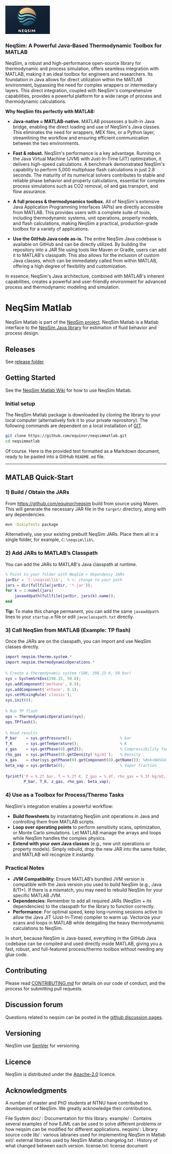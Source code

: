 ![NeqSim Logo](https://github.com/equinor/neqsim/blob/master/docs/wiki/neqsimlogocircleflatsmall.png)

### NeqSim: A Powerful Java-Based Thermodynamic Toolbox for MATLAB

NeqSim, a robust and high-performance open-source library for thermodynamic and process simulation, offers seamless integration with MATLAB, making it an ideal toolbox for engineers and researchers. Its foundation in Java allows for direct utilization within the MATLAB environment, bypassing the need for complex wrappers or intermediary layers. This direct integration, coupled with NeqSim's comprehensive capabilities, provides a powerful platform for a wide range of process and thermodynamic calculations.

**Why NeqSim fits perfectly with MATLAB:**

*   **Java-native = MATLAB-native.** MATLAB possesses a built-in Java bridge, enabling the direct loading and use of NeqSim's Java classes. This eliminates the need for wrappers, MEX files, or a Python layer, streamlining the workflow and ensuring efficient communication between the two environments.

*   **Fast & robust.** NeqSim's performance is a key advantage. Running on the Java Virtual Machine (JVM) with Just-In-Time (JIT) optimization, it delivers high-speed calculations. A benchmark demonstrated NeqSim's capability to perform 5,000 multiphase flash calculations in just 2.8 seconds. The maturity of its numerical solvers contributes to stable and reliable phase behavior and property calculations, essential for complex process simulations such as CO2 removal, oil and gas transport, and flow assurance.

*   **A full process & thermodynamics toolbox.** All of NeqSim's extensive Java Application Programming Interfaces (APIs) are directly accessible from MATLAB. This provides users with a complete suite of tools, including thermodynamic systems, unit operations, property models, and flash calculations, making NeqSim a practical, production-grade toolbox for a variety of applications.

*   **Use the GitHub Java code as-is.** The entire NeqSim Java codebase is available on GitHub and can be directly utilized. By building the repository into a JAR file using tools like Maven or Gradle, users can add it to MATLAB's classpath. This also allows for the inclusion of custom Java classes, which can be immediately called from within MATLAB, offering a high degree of flexibility and customization.

In essence, NeqSim's Java architecture, combined with MATLAB's inherent capabilities, creates a powerful and user-friendly environment for advanced process and thermodynamic modeling and simulation.

# NeqSim Matlab
NeqSim Matlab is part of the [NeqSim project](https://equinor.github.io/neqsimhome/). NeqSim Matlab is a Matlab interface to the [NeqSim Java library](https://github.com/equinor/neqsim) for estimation of fluid behavior and process design.

## Releases
See [release folder](https://github.com/equinor/neqsimmatlab/releases)

## Getting Started
See the [NeqSim Matlab Wiki](https://github.com/equinor/neqsimmatlab/wiki) for how to use NeqSim Matlab.


### Initial setup
The NeqSim Matlab package is downloaded by cloning the library to your local computer (alternatively fork it to your private reprository). The following commands are dependent on a local installation of [GIT](https://git-scm.com/). 

```bash
git clone https://github.com/equinor/neqsimmatlab.git
cd neqsimmatlab
```

Of course. Here is the provided text formatted as a Markdown document, ready to be pasted into a GitHub `README.md` file.

---

## MATLAB Quick-Start

### 1) Build / Obtain the JARs

From https://github.com/equinor/neqsim build from source using Maven. This will generate the necessary JAR file in the `target/` directory, along with any dependencies.

```sh
mvn -DskipTests package
```
Alternatively, use your existing prebuilt NeqSim JARs. Place them all in a single folder, for example, `C:\neqsim\lib\`.

### 2) Add JARs to MATLAB’s Classpath

You can add the JARs to MATLAB's Java classpath at runtime.

```matlab
% Point to your folder with NeqSim + dependency JARs
jarDir = 'C:\neqsim\lib';  % <- change to your path
jars = dir(fullfile(jarDir, '*.jar'));
for k = 1:numel(jars)
    javaaddpath(fullfile(jarDir, jars(k).name));
end
```

**Tip:** To make this change permanent, you can add the same `javaaddpath` lines to your `startup.m` file or edit `javaclasspath.txt` directly.

### 3) Call NeqSim from MATLAB (Example: TP flash)

Once the JARs are on the classpath, you can import and use NeqSim classes directly.

```matlab
import neqsim.thermo.system.*
import neqsim.thermodynamicOperations.*

% Create a thermodynamic system (SRK, 298.15 K, 50 bar)
sys = SystemSrkEos(298.15, 50.0);
sys.addComponent('methane', 0.9);
sys.addComponent('ethane', 0.1);
sys.setMixingRule('classic');
sys.init(0);

% Run TP flash
ops = ThermodynamicOperations(sys);
ops.TPflash();

% Read results
P_bar    = sys.getPressure();                     % bar
T_K      = sys.getTemperature();                  % K
z_gas    = sys.getPhase(0).getZ();                % Compressibility factor
rho_gas  = sys.getPhase(0).getDensity('kg/m3');   % Density
x_gas    = char(sys.getPhase(0).getComponent(0).getName()); %#ok<NASGU>
beta_vap = sys.getBeta(0);                        % Vapor fraction

fprintf('P = %.2f bar, T = %.2f K, Z_gas = %.4f, rho_gas = %.3f kg/m3, beta_vap = %.3f\n', ...
        P_bar, T_K, z_gas, rho_gas, beta_vap);
```

### 4) Use as a Toolbox for Process/Thermo Tasks

NeqSim's integration enables a powerful workflow:

*   **Build flowsheets** by instantiating NeqSim unit operations in Java and controlling them from MATLAB scripts.
*   **Loop over operating points** to perform sensitivity scans, optimization, or Monte Carlo simulations. Let MATLAB manage the arrays and loops while NeqSim handles the complex physics.
*   **Extend with your own Java classes** (e.g., new unit operations or property models). Simply rebuild, drop the new JAR into the same folder, and MATLAB will recognize it instantly.

### Practical Notes

*   **JVM Compatibility**: Ensure MATLAB’s bundled JVM version is compatible with the Java version you used to build NeqSim (e.g., Java 8/11+). If there is a mismatch, you may need to rebuild NeqSim for your specific MATLAB JVM.
*   **Dependencies**: Remember to add all required JARs (NeqSim + its dependencies) to the classpath for the library to function correctly.
*   **Performance**: For optimal speed, keep long-running sessions active to allow the Java JIT (Just-In-Time) compiler to warm up. Vectorize your scans and loops in MATLAB while delegating the heavy thermodynamic calculations to NeqSim.

In short, because NeqSim is Java-based, everything in the GitHub Java codebase can be compiled and used directly inside MATLAB, giving you a fast, robust, and full-featured process/thermo toolbox without needing any glue code.

## Contributing
Please read [CONTRIBUTING.md](CONTRIBUTING.md) for details on our code of conduct, and the process for submitting pull requests.

## Discussion forum
Questions related to neqsim can be posted in the [github discussion pages](https://github.com/equinor/neqsim/discussions).

## Versioning
NeqSim use [SemVer](https://semver.org/) for versioning.

## Licence
NeqSim is distributed under the [Apache-2.0](https://github.com/equinor/neqsimsource/blob/master/LICENSE) licence.

## Acknowledgments
A number of master and PhD students at NTNU have contributed to development of NeqSim. We greatly acknowledge their contributions.


File System
doc/ : Documentation for this library.
example/ : Contains several examples of how EJML can be used to solve different problems or how neqsim can be modified for different applications.
neqsim/ : Library source code
lib/ : various labraries used for implementing NeqSim in Matlab
ext/: external libraries used by NeqSim Matlab
changelog.txt : History of what changed between each version.
license.txt: license document
